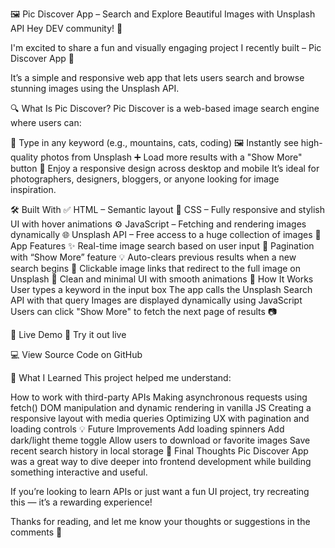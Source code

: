 🖼️ Pic Discover App – Search and Explore Beautiful Images with Unsplash API
Hey DEV community! 👋

I'm excited to share a fun and visually engaging project I recently built – Pic Discover App 🎉

It’s a simple and responsive web app that lets users search and browse stunning images using the Unsplash API.

🔍 What Is Pic Discover?
Pic Discover is a web-based image search engine where users can:

🔎 Type in any keyword (e.g., mountains, cats, coding)
🖼️ Instantly see high-quality photos from Unsplash
➕ Load more results with a "Show More" button
📱 Enjoy a responsive design across desktop and mobile
It’s ideal for photographers, designers, bloggers, or anyone looking for image inspiration.

🛠️ Built With
✅ HTML – Semantic layout
🎨 CSS – Fully responsive and stylish UI with hover animations
⚙️ JavaScript – Fetching and rendering images dynamically
🌐 Unsplash API – Free access to a huge collection of images
📸 App Features
✨ Real-time image search based on user input
🧭 Pagination with “Show More” feature
💡 Auto-clears previous results when a new search begins
🎯 Clickable image links that redirect to the full image on Unsplash
🧼 Clean and minimal UI with smooth animations
🚀 How It Works
User types a keyword in the input box
The app calls the Unsplash Search API with that query
Images are displayed dynamically using JavaScript
Users can click "Show More" to fetch the next page of results
📷
 

🧪 Live Demo
🔗 Try it out live

💻 View Source Code on GitHub

🧠 What I Learned
This project helped me understand:

How to work with third-party APIs
Making asynchronous requests using fetch()
DOM manipulation and dynamic rendering in vanilla JS
Creating a responsive layout with media queries
Optimizing UX with pagination and loading controls
💡 Future Improvements
Add loading spinners
Add dark/light theme toggle
Allow users to download or favorite images
Save recent search history in local storage
🙌 Final Thoughts
Pic Discover App was a great way to dive deeper into frontend development while building something interactive and useful.

If you’re looking to learn APIs or just want a fun UI project, try recreating this — it’s a rewarding experience!

Thanks for reading, and let me know your thoughts or suggestions in the comments 💬
